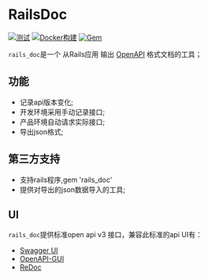# RailsDoc

[![测试](https://github.com/work-design/rails_doc/actions/workflows/test.yml/badge.svg)](https://github.com/work-design/rails_doc/actions/workflows/test.yml)
[![Docker构建](https://github.com/work-design/rails_doc/actions/workflows/cd.yml/badge.svg)](https://github.com/work-design/rails_doc/actions/workflows/cd.yml)
[![Gem](https://github.com/work-design/rails_doc/actions/workflows/gempush.yml/badge.svg)](https://github.com/work-design/rails_doc/actions/workflows/gempush.yml)

`rails_doc`是一个 从Rails应用 输出 [OpenAPI](https://github.com/OAI/OpenAPI-Specification) 格式文档的工具；

## 功能
* 记录api版本变化;
* 开发环境采用手动记录接口;
* 产品环境自动请求实际接口;
* 导出json格式;

## 第三方支持
* 支持rails程序,gem 'rails_doc'
* 提供对导出的json数据导入的工具;

## UI
`rails_doc`提供标准open api v3 接口，兼容此标准的api UI有：

* [Swagger UI](https://github.com/swagger-api/swagger-ui)
* [OpenAPI-GUI](https://github.com/Mermade/openapi-gui)
* [ReDoc](https://github.com/Rebilly/ReDoc)

